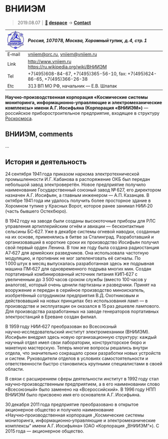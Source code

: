 # ВНИИЭМ
> 2019.08.07 ┊ **[🚀](../index/index.md) [despace](index.md)** → **[Contact](contact.md)**

|[![](f/contact/v/vniiem_logo1_thumb.jpg)](f/contact/v/vniiem_logo1.png)|*Россия, 107078, Москва, Хоромный тупик, д. 4, стр. 1*|
|:--|:--|
|E‑mail| <vniiem@orc.ru>, <vniiem@vniiem.ru> |
|Link| <http://www.vniiem.ru><br> <https://ru.wikipedia.org/wiki/ВНИИЭМ> |
|Tel| +7(495)608-84-67, +7(495)365-56-10, fax: +7(495)624-86-65, +7(495)366-26-38 |
|Etc| 313 ВП МО РФ, начальник — Е.В. Шлапак |

**Научно‑производственная корпорация «Космические системы мониторинга, информационно‑управляющие и электромеханические комплексы» имени А.Г. Иосифьяна (Корпорация «ВНИИЭМ»)** — российское приборостроительное предприятие, входящее в структуру [Роскосмоса](роскосмос.md).


<p style="page-break-after:always"> </p>

## ВНИИЭМ, comments

…



## История и деятельность

24 сентября 1941 года приказом наркома электротехнической промышленности И.Г. Кабанова в распоряжение ОКБ был передан небольшой завод электроверетён. Новое предприятие получило наименование Государственный союзный завод № 627, его директором назначен А.Г. Иосифьян, а главным инженером — А.П. Казанцев. В октябре 1941 года им удалось получить более просторное здание в Хоромном тупике у Красных Ворот, которое ранее занимал НИИ‑20 (часть бывшего Остехбюро).

В 1942 году на заводе были созданы высокоточные приборы для РЛС управления артиллерийским огнём и авиации — бесконтактные сельсины БС‑627. Уже в декабре системы огневой наводки, созданные на их основе, применялись в битве за Сталинград. Разработавший и организовавший в короткие сроки их производство Иосифьян получил свой первый орден Ленина. В том же году была создана радиостанция А7‑627 для армейских разведчиков. Она использовала частотную модуляцию, и противник не мог запеленговать её сигналы. По 1 000 штук в месяц выпускалась разработанная здесь же подрывная машина ПМ‑627 для одновременного подрыва многих мин. Создан портативный комбинированный источник питания КИП‑627 с увеличенным до 3 500 часов сроком службы (вместо 100 часов у аналогов), который очень ценили партизаны и разведчики. Принят на вооружение и передан в серийное производство миноискатель, изобретённый сотрудником предприятия В.Д. Охотниковым и действовавший на новых принципах без использования ламп — в производстве и эксплуатации он оказался в 15 раз дешевле лампового. Для производства разработанных на заводе генераторов портативных электростанций в Ереване создан филиал.

В 1959 году НИИ‑627 преобразован во Всесоюзный научно‑исследовательский институт электромеханики (ВНИИЭМ). Иосифьян внедрил здесь новую организационную структуру: каждый научный отдел имел свои лаборатории, конструкторское бюро и макетную мастерскую. Теперь многие вопросы решались внутри отдела, что значительно сокращало сроки разработки новых устройств и систем. Руководители отделов в условиях самостоятельности и ответственности быстро становились крупными специалистами в своей области.

В связи с расширением сферы деятельности институт в 1992 году стал научно‑производственным предприятием, а в его наименовании слово «Всесоюзный» было заменено на «Всероссийский». В 1996 году НПП ВНИИЭМ было присвоено имя его основателя А.Г. Иосифьяна.

30 декабря 2011 года предприятие преобразовано в открытое акционерное общество и получило наименование «Научно‑производственная корпорация „Космические системы мониторинга, информационно‑управляющие и электромеханические комплексы“ имени А.Г. Иосифьяна» (ОАО «Корпорация „ВНИИЭМ“»). С 2015 года — акционерное общество.

